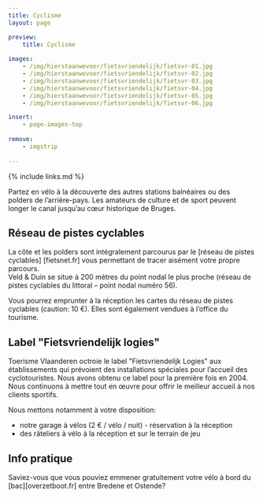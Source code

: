 ```yaml
---
title: Cyclisme
layout: page

preview:
    title: Cyclisme
    
images:
    - /img/hierstaanwevoor/fietsvriendelijk/fietsvr-01.jpg
    - /img/hierstaanwevoor/fietsvriendelijk/fietsvr-02.jpg
    - /img/hierstaanwevoor/fietsvriendelijk/fietsvr-03.jpg
    - /img/hierstaanwevoor/fietsvriendelijk/fietsvr-04.jpg
    - /img/hierstaanwevoor/fietsvriendelijk/fietsvr-05.jpg
    - /img/hierstaanwevoor/fietsvriendelijk/fietsvr-06.jpg

insert:
    - page-images-top
    
remove:
    - imgstrip
    
---
```



{% include links.md %}

Partez en vélo à la découverte des autres stations balnéaires ou des polders de l’arrière-pays. Les amateurs de culture et de sport peuvent longer le canal jusqu’au cœur historique de Bruges.


## Réseau de pistes cyclables

La côte et les polders sont intégralement parcourus par le [réseau de pistes cyclables] [fietsnet.fr] vous permettant de tracer aisément votre propre parcours.<br>
Veld & Duin se situe à 200 mètres du point nodal le plus proche (réseau de pistes cyclables du littoral – point nodal numéro 56).

Vous pourrez emprunter à la réception les cartes du réseau de pistes cyclables (caution: 10 €). Elles sont également vendues à l’office du tourisme.


## Label "Fietsvriendelijk logies"
Toerisme Vlaanderen octroie le label "Fietsvriendelijk Logies" aux établissements qui prévoient des installations spéciales pour l’accueil des cyclotouristes.
Nous avons obtenu ce label pour la première fois en 2004. Nous continuons à mettre tout en œuvre pour offrir le meilleur accueil à nos clients sportifs.

Nous mettons notamment à votre disposition:


- notre garage à vélos (2 € / vélo / nuit) - réservation à la réception
- des râteliers à vélo à la réception et sur le terrain de jeu


## Info pratique

Saviez-vous que vous pouviez emmener gratuitement votre vélo à bord du [bac][overzetboot.fr] entre Bredene et Ostende?


